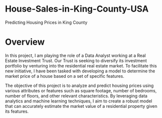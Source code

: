 # House-Sales-in-King-County-USA
Predicting Housing Prices in King County
# Overview
In this project, I am playing the role of a Data Analyst working at a Real Estate Investment Trust. Our Trust is seeking to diversify its investment portfolio by venturing into the residential real estate market. To facilitate this new initiative, I have been tasked with developing a model to determine the market price of a house based on a set of specific features.

The objective of this project is to analyze and predict housing prices using various attributes or features such as square footage, number of bedrooms, number of floors, and other relevant characteristics. By leveraging data analytics and machine learning techniques, I aim to create a robust model that can accurately estimate the market value of a residential property given its features.
